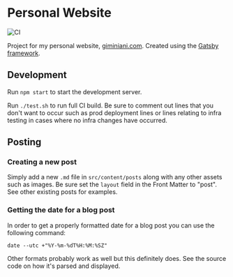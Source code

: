 # Personal Website
![CI](https://github.com/ScottG489/scottg489.github.io/workflows/CI/badge.svg)

Project for my personal website, [giminiani.com](http://www.giminiani.com).
Created using the [Gatsby framework](https://github.com/gatsbyjs/gatsby).

## Development
Run `npm start` to start the development server.

Run `./test.sh` to run full CI build. Be sure to comment out lines that you don't want to occur such as prod deployment
lines or lines relating to infra testing in cases where no infra changes have occurred.

## Posting
### Creating a new post

Simply add a new `.md` file in `src/content/posts` along with any other assets such as images.
Be sure set the `layout` field in the Front Matter to "post". See other existing posts for examples.

### Getting the date for a blog post

In order to get a properly formatted date for a blog post you can use the following command:

```
date --utc +"%Y-%m-%dT%H:%M:%SZ"
```

Other formats probably work as well but this definitely does. See the source code on how it's parsed and displayed.
